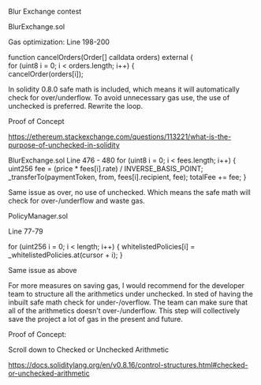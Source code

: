 Blur Exchange contest

BlurExchange.sol

Gas optimization:
Line 198-200

function cancelOrders(Order[] calldata orders) external {  
	for (uint8 i = 0; i < orders.length; i++) {  
		 cancelOrder(orders[i]);

In solidity 0.8.0 safe math is included, which means it will automatically check for over/underflow. To avoid unnecessary gas use, the use of unchecked is preferred. Rewrite the loop.

Proof of Concept

https://ethereum.stackexchange.com/questions/113221/what-is-the-purpose-of-unchecked-in-solidity

BlurExchange.sol
Line 476 - 480
for (uint8 i = 0; i < fees.length; i++) { 
            uint256 fee = (price * fees[i].rate) / INVERSE_BASIS_POINT;             			     _transferTo(paymentToken, from, fees[i].recipient, fee); 
            totalFee += fee; 
 }

Same issue as over, no use of unchecked. Which means the safe math will check for over-/underflow and waste gas. 

PolicyManager.sol

Line 77-79

for (uint256 i = 0; i < length; i++) {
             whitelistedPolicies[i] = _whitelistedPolicies.at(cursor + i);
         } 

Same issue as above

For more measures on saving gas, I would recommend for the developer team to structure all the arithmetics under unchecked. In sted of having the inbuilt safe math check for under-/overflow. The team can make sure that all of the arithmetics doesn’t over-/underflow.   This step will collectively save the project a lot of gas in the present and future. 

Proof of Concept:

Scroll down to Checked or Unchecked Arithmetic

https://docs.soliditylang.org/en/v0.8.16/control-structures.html#checked-or-unchecked-arithmetic
